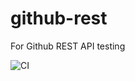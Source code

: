 # github-rest
For Github REST API testing 

![CI](https://github.com/ekarpovs/github-rest/workflows/CI/badge.svg)
